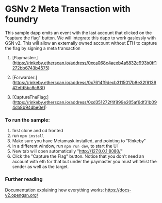 # GSNv 2 Meta Transaction with foundry

This sample dapp emits an event with the last account that clicked on the "capture the flag" button. We will integrate
this dapp to work gaslessly with GSN v2. This will allow an externally owned account without ETH to capture the flag by
signing a meta transaction

1. [Paymaster:] (https://rinkeby.etherscan.io/address/0xca068c4aeeb4a5832c993b0ff1272bb6743b4575)

2. [Forwarder:] (https://rinkeby.etherscan.io/address/0x7614f9decb3115017b8e32f613942efd5bc8c83f)

3. [CaptureTheFlag:] (https://rinkeby.etherscan.io/address/0xd351272f4f899e205af6df31b094cb8b94dbe0e1)


### To run the sample:

1. first clone and cd fronted
2. run  `npm install`
3. Make sure you have Metamask installed, and pointing to "Rinkeby"
4. In a different window, run `npm run dev`, to start the UI
5. New tab will open automatically "http://127.0.0.1:8080/"
6. Click the "Capture the Flag" button. Notice that you don't need an account with eth for that but under the paymaster you must whitelist the sender as well as the target. 


### Further reading

Documentation explaining how everything works: https://docs-v2.opengsn.org/